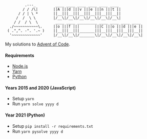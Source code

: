 ```
         .---_         ____ ____ ____ ____ ____ ____
        / / /\|       ||A |||d |||v |||e |||n |||t ||
      / / | \ *       ||__|||__|||__|||__|||__|||__||
     /  /  \ \        |/__\|/__\|/__\|/__\|/__\|/__\|
    / /  / \  \        ____ ____ _________ ____ ____ ____ ____
  ./~~~~~~~~~~~\.     ||o |||f |||       |||C |||o |||d |||e ||
 ( .",^. -". '.~ )    ||__|||__|||_______|||__|||__|||__|||__||
  '~~~~~~~~~~~~~'     |/__\|/__\|/_______\|/__\|/__\|/__\|/__\|
```

My solutions to [Advent of Code](https://adventofcode.com/).

#### Requirements
- [Node.js](https://nodejs.org/)
- [Yarn](https://yarnpkg.com/)
- [Python](https://www.python.org/)

#### Years 2015 and 2020 (JavaScript)
- Setup `yarn`
- Run `yarn solve yyyy d`

#### Year 2021 (Python)
- Setup `pip install -r requirements.txt`
- Run `yarn pysolve yyyy d`
